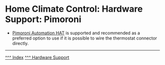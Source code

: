 Home Climate Control: Hardware Support: Pimoroni
==

* [Pimoroni Automation HAT](https://shop.pimoroni.com/products/automation-hat?variant=30712316554) is supported and recommended as a preferred option to use if it is possible to wire the thermostat connector directly.

---
[^^^ Index](../index.md)
[^^^ Hardware Support](./index.md)
